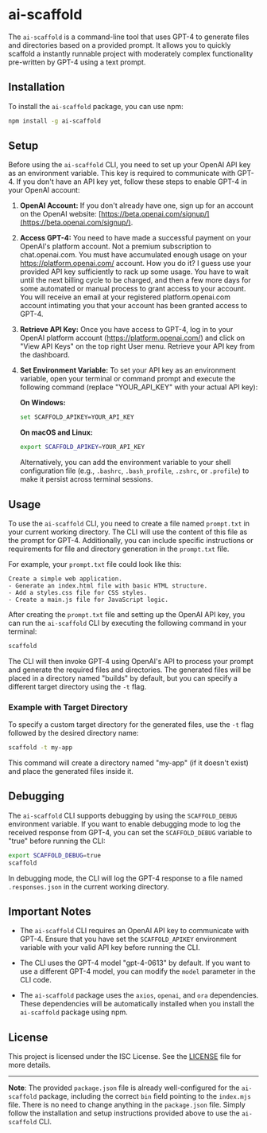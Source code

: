 # ai-scaffold

The `ai-scaffold` is a command-line tool that uses GPT-4 to generate files and directories based on a provided prompt. It allows you to quickly scaffold a instantly runnable project with moderately complex functionality pre-written by GPT-4 using a text prompt.

## Installation

To install the `ai-scaffold` package, you can use npm:

```bash
npm install -g ai-scaffold
```

## Setup

Before using the `ai-scaffold` CLI, you need to set up your OpenAI API key as an environment variable. This key is required to communicate with GPT-4. If you don't have an API key yet, follow these steps to enable GPT-4 in your OpenAI account:

1. **OpenAI Account:** If you don't already have one, sign up for an account on the OpenAI website: [https://beta.openai.com/signup/](https://beta.openai.com/signup/).

2. **Access GPT-4:** You need to have made a successful payment on your OpenAI's platform account. Not a premium subscription to chat.openai.com. You must have accumulated enough usage on your https://platform.openai.com/ account. How you do it? I guess use your provided API key sufficiently to rack up some usage. You have to wait until the next billing cycle to be charged, and then a few more days for some automated or manual process to grant access to your account. You will receive an email at your registered platform.openai.com account intimating you that your account has been granted access to GPT-4.  

3. **Retrieve API Key:** Once you have access to GPT-4, log in to your OpenAI platform account (https://platform.openai.com/) and click on "View API Keys" on the top right User menu. Retrieve your API key from the dashboard.

4. **Set Environment Variable:** To set your API key as an environment variable, open your terminal or command prompt and execute the following command (replace "YOUR_API_KEY" with your actual API key):

   **On Windows:**
    ```bash
    set SCAFFOLD_APIKEY=YOUR_API_KEY
    ```

   **On macOS and Linux:**
    ```bash
    export SCAFFOLD_APIKEY=YOUR_API_KEY
    ```

   Alternatively, you can add the environment variable to your shell configuration file (e.g., `.bashrc`, `.bash_profile`, `.zshrc`, or `.profile`) to make it persist across terminal sessions.

## Usage

To use the `ai-scaffold` CLI, you need to create a file named `prompt.txt` in your current working directory. The CLI will use the content of this file as the prompt for GPT-4. Additionally, you can include specific instructions or requirements for file and directory generation in the `prompt.txt` file.

For example, your `prompt.txt` file could look like this:

```plaintext
Create a simple web application.
- Generate an index.html file with basic HTML structure.
- Add a styles.css file for CSS styles.
- Create a main.js file for JavaScript logic.
```

After creating the `prompt.txt` file and setting up the OpenAI API key, you can run the `ai-scaffold` CLI by executing the following command in your terminal:

```bash
scaffold
```

The CLI will then invoke GPT-4 using OpenAI's API to process your prompt and generate the required files and directories. The generated files will be placed in a directory named "builds" by default, but you can specify a different target directory using the `-t` flag.

### Example with Target Directory

To specify a custom target directory for the generated files, use the `-t` flag followed by the desired directory name:

```bash
scaffold -t my-app
```

This command will create a directory named "my-app" (if it doesn't exist) and place the generated files inside it.

## Debugging

The `ai-scaffold` CLI supports debugging by using the `SCAFFOLD_DEBUG` environment variable. If you want to enable debugging mode to log the received response from GPT-4, you can set the `SCAFFOLD_DEBUG` variable to "true" before running the CLI:

```bash
export SCAFFOLD_DEBUG=true
scaffold
```

In debugging mode, the CLI will log the GPT-4 response to a file named `.responses.json` in the current working directory.

## Important Notes

- The `ai-scaffold` CLI requires an OpenAI API key to communicate with GPT-4. Ensure that you have set the `SCAFFOLD_APIKEY` environment variable with your valid API key before running the CLI.

- The CLI uses the GPT-4 model "gpt-4-0613" by default. If you want to use a different GPT-4 model, you can modify the `model` parameter in the CLI code.

- The `ai-scaffold` package uses the `axios`, `openai`, and `ora` dependencies. These dependencies will be automatically installed when you install the `ai-scaffold` package using npm.

## License

This project is licensed under the ISC License. See the [LICENSE](./LICENSE) file for more details.

---
**Note**: The provided `package.json` file is already well-configured for the `ai-scaffold` package, including the correct `bin` field pointing to the `index.mjs` file. There is no need to change anything in the `package.json` file. Simply follow the installation and setup instructions provided above to use the `ai-scaffold` CLI.